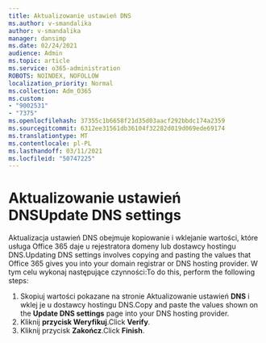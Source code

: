 ```yaml
---
title: Aktualizowanie ustawień DNS
ms.author: v-smandalika
author: v-smandalika
manager: dansimp
ms.date: 02/24/2021
audience: Admin
ms.topic: article
ms.service: o365-administration
ROBOTS: NOINDEX, NOFOLLOW
localization_priority: Normal
ms.collection: Adm_O365
ms.custom:
- "9002531"
- "7375"
ms.openlocfilehash: 37355c1b6658f21d35d03aacf292bbdc174a2359
ms.sourcegitcommit: 6312ee31561db36104f32282d019d069ede69174
ms.translationtype: MT
ms.contentlocale: pl-PL
ms.lasthandoff: 03/11/2021
ms.locfileid: "50747225"
---
```

# <a name="update-dns-settings"></a><span data-ttu-id="7f054-102">Aktualizowanie ustawień DNS</span><span class="sxs-lookup"><span data-stu-id="7f054-102">Update DNS settings</span></span>

<span data-ttu-id="7f054-103">Aktualizacja ustawień DNS obejmuje kopiowanie i wklejanie wartości, które usługa Office 365 daje u rejestratora domeny lub dostawcy hostingu DNS.</span><span class="sxs-lookup"><span data-stu-id="7f054-103">Updating DNS settings involves copying and pasting the values that Office 365 gives you into your domain registrar or DNS hosting provider.</span></span> <span data-ttu-id="7f054-104">W tym celu wykonaj następujące czynności:</span><span class="sxs-lookup"><span data-stu-id="7f054-104">To do this, perform the following steps:</span></span>

1. <span data-ttu-id="7f054-105">Skopiuj wartości pokazane na stronie Aktualizowanie ustawień **DNS** i wklej je u dostawcy hostingu DNS.</span><span class="sxs-lookup"><span data-stu-id="7f054-105">Copy and paste the values shown on the **Update DNS settings** page into your DNS hosting provider.</span></span>
2. <span data-ttu-id="7f054-106">Kliknij **przycisk Weryfikuj**.</span><span class="sxs-lookup"><span data-stu-id="7f054-106">Click **Verify**.</span></span>
3. <span data-ttu-id="7f054-107">Kliknij przycisk **Zakończ**.</span><span class="sxs-lookup"><span data-stu-id="7f054-107">Click **Finish**.</span></span>